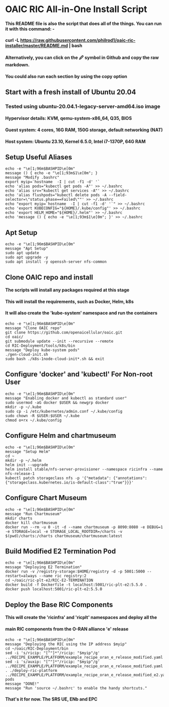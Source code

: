 # OAIC RIC All-in-One Install Script
#### This README file is also the script that does all of the things.  You can run it with this command: -
#### curl -L https://raw.githubusercontent.com/philrod1/oaic-ric-installer/master/README.md | bash
#### Alternatively, you can click on the 🖉 symbol in Github and copy the raw markdown.
#### You could also run each section by using the copy option

## Start with a fresh install of Ubuntu 20.04
### Tested using ubuntu-20.04.1-legacy-server-amd64.iso image
#### Hypervisor details: KVM, qemu-system-x86_64, Q35, BIOS
#### Guest system: 4 cores, 16G RAM, 150G storage, default networking (NAT)
#### Host system: Ubuntu 23.10, Kernel 6.5.0, Intel i7-1370P, 64G RAM


## Setup Useful Aliases

    echo -e "\e[1;96m$BASHPID\e[0m"
    message () { echo -e "\e[1;93m$1\e[0m"; }
    message "Modify .bashrc"
    export myip=`hostname  -I | cut -f1 -d' '`
    echo 'alias pods="kubectl get pods -A"' >> ~/.bashrc
    echo 'alias srv="kubectl get services -A"' >> ~/.bashrc
    echo 'alias flushpods="kubectl delete pods -A --field-selector=\"status.phase==Failed\""' >> ~/.bashrc
    echo "export myip=`hostname  -I | cut -f1 -d' '`" >> ~/.bashrc
    echo 'export KUBECONFIG="${HOME}/.kube/config"' >> ~/.bashrc
    echo 'export HELM_HOME="${HOME}/.helm"' >> ~/.bashrc
    echo 'message () { echo -e "\e[1;93m$1\e[0m"; }' >> ~/.bashrc


## Apt Setup

    echo -e "\e[1;96m$BASHPID\e[0m"
    message "Apt Setup"
    sudo apt update
    sudo apt upgrade -y
    sudo apt install -y openssh-server nfs-common


## Clone OAIC repo and install
#### The scripts will install any packages required at this stage
#### This will install the requirements, such as Docker, Helm, k8s
#### It will also create the 'kube-system' namespace and run the containers

    echo -e "\e[1;96m$BASHPID\e[0m"
    message "Clone OAIC repo"
    git clone https://github.com/openaicellular/oaic.git
    cd oaic/
    git submodule update --init --recursive --remote
    cd RIC-Deployment/tools/k8s/bin
    message "Deploy kube-system pods"
    ./gen-cloud-init.sh
    sudo bash ./k8s-1node-cloud-init*.sh && exit


## Configure 'docker' and 'kubectl' For Non-root User 

    echo -e "\e[1;96m$BASHPID\e[0m"
    message "Enabling docker and kubectl as standard user"
    sudo usermod -aG docker $USER && newgrp docker
    mkdir -p ~/.kube
    sudo cp -i /etc/kubernetes/admin.conf ~/.kube/config
    sudo chown -R $USER:$USER ~/.kube
    chmod o+rx ~/.kube/config


## Configure Helm and chartmuseum

    echo -e "\e[1;96m$BASHPID\e[0m"
    message "Setup Helm"
    cd ~
    mkdir -p ~/.helm
    helm init --upgrade
    helm install stable/nfs-server-provisioner --namespace ricinfra --name nfs-release-1
    kubectl patch storageclass nfs -p '{"metadata": {"annotations":{"storageclass.kubernetes.io/is-default-class":"true"}}}'


## Configure Chart Museum

    echo -e "\e[1;96m$BASHPID\e[0m"
    message "Run Chartmuseum"
    mkdir charts
    docker kill chartmuseum
    docker run --rm -u 0 -it -d --name chartmuseum -p 8090:8080 -e DEBUG=1 -e STORAGE=local -e STORAGE_LOCAL_ROOTDIR=/charts -v $(pwd)/charts:/charts chartmuseum/chartmuseum:latest


## Build Modified E2 Termination Pod

    echo -e "\e[1;96m$BASHPID\e[0m"
    message "Deploying E2 Termination"
    docker run -v /registry-storage:$HOME/registry -d -p 5001:5000 --restart=always --name ric registry:2
    cd ~/oaic/ric-plt-e2/RIC-E2-TERMINATION
    docker build -f Dockerfile -t localhost:5001/ric-plt-e2:5.5.0 .
    docker push localhost:5001/ric-plt-e2:5.5.0


## Deploy the Base RIC Components
#### This will create the 'ricinfra' and 'ricplt' namespaces and deploy all the
#### main RIC components from the O-RAN alliance 'e' release

    echo -e "\e[1;96m$BASHPID\e[0m"
    message "Deploying the RIC using the IP address $myip"
    cd ~/oaic/RIC-Deployment/bin
    sed -i 's/ricip: "[^"]*"/ricip: "$myip"/g' ../RECIPE_EXAMPLE/PLATFORM/example_recipe_oran_e_release_modified.yaml
    sed -i 's/auxip: "[^"]*"/ricip: "$myip"/g' ../RECIPE_EXAMPLE/PLATFORM/example_recipe_oran_e_release_modified.yaml
    . ./deploy-ric-platform ../RECIPE_EXAMPLE/PLATFORM/example_recipe_oran_e_release_modified_e2.yaml
    pods
    message "DONE!"
    message "Run 'source ~/.bashrc' to enable the handy shortcuts."

#### That's it for now.  The SRS UE, ENb and EPC 